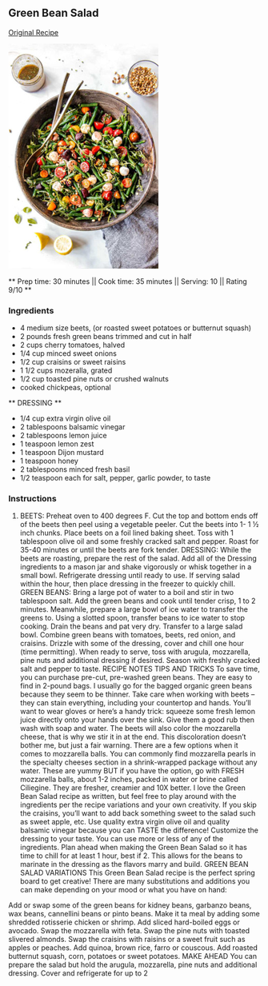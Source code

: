 ## Green Bean Salad

[Original Recipe](https://carlsbadcravings.com/green-bean-salad/#comments)

![Picture](../img/green_bean_salad.jpg)

** Prep time: 30 minutes || Cook time: 35 minutes || Serving: 10 || Rating 9/10 **

### Ingredients

- 4 medium size beets, (or roasted sweet potatoes or butternut squash)
- 2 pounds fresh green beans trimmed and cut in half
- 2 cups cherry tomatoes, halved
- 1/4 cup minced sweet onions
- 1/2 cup craisins or sweet raisins
- 1 1/2 cups mozeralla, grated
- 1/2 cup toasted pine nuts or crushed walnuts
- cooked chickpeas, optional

** DRESSING **

- 1/4 cup extra virgin olive oil
- 2 tablespoons balsamic vinegar
- 2 tablespoons lemon juice
- 1 teaspoon lemon zest
- 1 teaspoon Dijon mustard
- 1 teaspoon honey
- 2 tablespoons minced fresh basil
- 1/2 teaspoon each for salt, pepper, garlic powder, to taste

### Instructions

1. BEETS: Preheat oven to 400 degrees F. Cut the top and bottom ends off of the beets then peel using a vegetable peeler. Cut the beets into 1- 1 ½ inch chunks. Place beets on a foil lined baking sheet. Toss with 1 tablespoon olive oil and some freshly cracked salt and pepper. Roast for 35-40 minutes or until the beets are fork tender.
DRESSING: While the beets are roasting, prepare the rest of the salad. Add all of the Dressing ingredients to a mason jar and shake vigorously or whisk together in a small bowl. Refrigerate dressing until ready to use. If serving salad within the hour, then place dressing in the freezer to quickly chill.
GREEN BEANS: Bring a large pot of water to a boil and stir in two tablespoon salt. Add the green beans and cook until tender crisp, 1 to 2 minutes. Meanwhile, prepare a large bowl of ice water to transfer the greens to. Using a slotted spoon, transfer beans to ice water to stop cooking. Drain the beans and pat very dry. Transfer to a large salad bowl.
Combine green beans with tomatoes, beets, red onion, and craisins. Drizzle with some of the dressing, cover and chill one hour (time permitting). When ready to serve, toss with arugula, mozzarella, pine nuts and additional dressing if desired. Season with freshly cracked salt and pepper to taste.
RECIPE NOTES
TIPS AND TRICKS 
To save time, you can purchase pre-cut, pre-washed green beans.  They are easy to find in 2-pound bags.  I usually go for the bagged organic green beans because they seem to be thinner.
Take care when working with beets – they can stain everything, including your countertop and hands.  You’ll want to wear gloves or here’s a handy trick:  squeeze some fresh lemon juice directly onto your hands over the sink.  Give them a good rub then wash with soap and water.
The beets will also color the mozzarella cheese, that is why we stir it in at the end.  This discoloration doesn’t bother me, but just a fair warning.
There are a few options when it comes to mozzarella balls.  You can commonly find mozzarella pearls in the specialty cheeses section in a shrink-wrapped package without any water.  These are yummy BUT if you have the option, go with FRESH mozzarella balls, about 1-2 inches, packed in water or brine called Ciliegine. They are fresher, creamier and 10X better. 
I love the Green Bean Salad recipe as written, but feel free to play around with the ingredients per the recipe variations and your own creativity. 
If you skip the craisins, you’ll want to add back something sweet to the salad such as sweet apple, etc. 
Use quality extra virgin olive oil and quality balsamic vinegar because you can TASTE the difference! 
Customize the dressing to your taste.  You can use more or less of any of the ingredients. 
Plan ahead when making the Green Bean Salad so it has time to chill for at least 1 hour, best if 2.  This allows for the beans to marinate in the dressing as the flavors marry and build.
GREEN BEAN SALAD VARIATIONS
This Green Bean Salad recipe is the perfect spring board to get creative!  There are many substitutions and additions you can make depending on your mood or what you have on hand:

Add or swap some of the green beans for kidney beans, garbanzo beans, wax beans, cannellini beans or pinto beans.
Make it ta meal by adding some shredded rotisserie chicken or shrimp.
Add sliced hard-boiled eggs or avocado.
Swap the mozzarella with feta.
Swap the pine nuts with toasted slivered almonds.
Swap the craisins with raisins or a sweet fruit such as apples or peaches.
Add quinoa, brown rice, farro or couscous.
Add roasted butternut squash, corn, potatoes or sweet potatoes.
MAKE AHEAD
You can prepare the salad but hold the arugula, mozzarella, pine nuts and additional dressing.  Cover and refrigerate for up to 2
